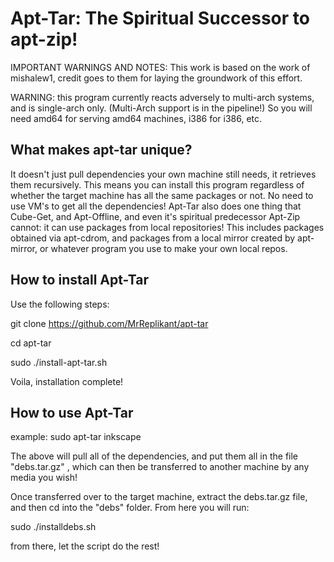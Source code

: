 # Apt-Tar: The Spiritual Successor to apt-zip!
IMPORTANT WARNINGS AND NOTES:
This work is based on the work of mishalew1, credit goes to them for laying the groundwork of this effort. 

WARNING: this program currently reacts adversely to multi-arch systems, and is single-arch only. (Multi-Arch support is in the pipeline!) So you will need amd64 for serving amd64 machines, i386 for i386, etc.

## What makes apt-tar unique?
It doesn't just pull dependencies your own machine still needs, it retrieves them recursively. This means you can install this program regardless of whether the target machine has all the same packages or not. No need to use VM's to get all the dependencies! Apt-Tar also does one thing that Cube-Get, and Apt-Offline, and even it's spiritual predecessor Apt-Zip cannot: it can use packages from local repositories! This includes packages obtained via apt-cdrom, and packages from a local mirror created by apt-mirror, or whatever program you use to make your own local repos.

## How to install Apt-Tar 
Use the following steps: 

git clone https://github.com/MrReplikant/apt-tar

cd apt-tar

sudo ./install-apt-tar.sh

Voila, installation complete!

## How to use Apt-Tar
example: sudo apt-tar inkscape

The above will pull all of the dependencies, and put them all in the file "debs.tar.gz" , which can then be transferred to another machine by any media you wish!

Once transferred over to the target machine, extract the debs.tar.gz file, and then cd into the "debs" folder. From here you will run:

sudo ./installdebs.sh

from there, let the script do the rest! 
